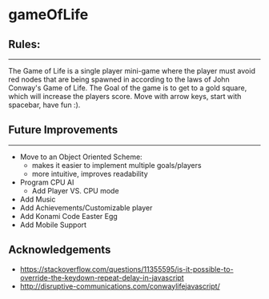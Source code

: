 # gameOfLife

## Rules:
___
The Game of Life is a single player mini-game where the player must avoid red nodes that are being spawned in according to the laws of John Conway's Game of Life.
The Goal of the game is to get to a gold square, which will increase the players score. Move with arrow keys, start with spacebar, have fun :).


## Future Improvements
___
- Move to an Object Oriented Scheme:
    - makes it easier to implement multiple goals/players
    - more intuitive, improves readability
- Program CPU AI
    - Add Player VS. CPU mode
- Add Music
- Add Achievements/Customizable player
- Add Konami Code Easter Egg
- Add Mobile Support

## Acknowledgements
- https://stackoverflow.com/questions/11355595/is-it-possible-to-override-the-keydown-repeat-delay-in-javascript
- http://disruptive-communications.com/conwaylifejavascript/
